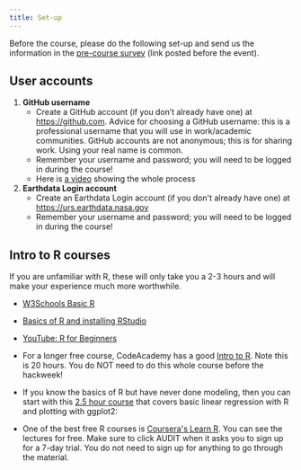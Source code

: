 ```yaml
---
title: Set-up
---
```


Before the course, please do the following set-up and send us the information in the [pre-course survey]() (link posted before the event).

## User accounts

1. **GitHub username**
    - Create a GitHub account (if you don’t already have one) at <https://github.com>. Advice for choosing a GitHub username: this is a professional username that you will use in work/academic communities. GitHub accounts are not anonymous; this is for sharing work. Using your real name is common.
    - Remember your username and password; you will need to be logged in during the course!
    - Here is [a video](https://www.youtube.com/watch?v=nHXw4mGoqiE) showing the whole process
1. **Earthdata Login account** 
    - Create an Earthdata Login account (if you don't already have one) at <https://urs.earthdata.nasa.gov>
    - Remember your username and password; you will need to be logged in during the course!

<!--
## Install R and RStudio Desktop

We will mainly be using a browser based platform (JupyterHub) for coding and projects. JupyterHub and JupyterLab is a standard platform for "big data geoscience" and working on this platform will prepare you for using the tools and notebooks developed by this research community. However we also want you to be able to run R and RStudio on your own computer.

* R: [https://cran.r-project.org/](https://cran.r-project.org/)
    - Install the latest version of R that you can for your operating system. Preferably you want version 4.3+ but at the least you need version 4.1.
    - If you have R already installed, update to the newest version (4.3)
* RStudio Desktop: [https://posit.co/download/rstudio-desktop/](https://posit.co/download/rstudio-desktop/)
    - Install the most recent version you can. Update your version if you have an old version installed.
-->

## Intro to R courses

If you are unfamiliar with R, these will only take you a 2-3 hours and will make your experience much more worthwhile.

* [W3Schools Basic R](https://www.w3schools.com/r/default.asp)

* [Basics of R and installing RStudio](https://www.udemy.com/course/r-basics/)

* [YouTube: R for Beginners](https://www.youtube.com/watch?v=fDRa82lxzaU)

* For a longer free course, CodeAcademy has a good [Intro to R](https://www.codecademy.com/learn/learn-r). Note this is 20 hours. You do NOT need to do this whole course before the hackweek! 

* If you know the basics of R but have never done modeling, then you can start with this [2.5 hour course](https://www.udemy.com/course/machlearn1) that covers basic linear regression with R and plotting with ggplot2: 

* One of the best free R courses is [Coursera's Learn R](https://www.coursera.org/learn/r-programming). You can see the lectures for free. Make sure to click AUDIT when it asks you to sign up for a 7-day trial. You do not need to sign up for anything to go through the material.

